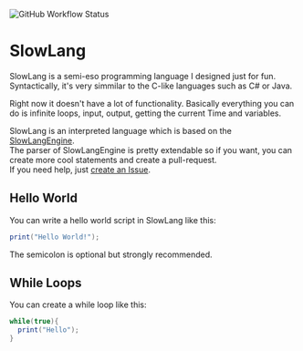 ![GitHub Workflow Status](https://img.shields.io/github/actions/workflow/status/zenonet/SlowLang/dotnet.yml?branch=master)
# SlowLang
SlowLang is a semi-eso programming language I designed just for fun.<br>
Syntactically, it's very simmilar to the C-like languages such as C# or Java.<br>

Right now it doesn't have a lot of functionality. Basically everything you can do is infinite loops, input, output, getting the current Time and variables.

SlowLang is an interpreted language which is based on the [SlowLangEngine](https://github.com/zenonet/SlowLangEngine).<br>
The parser of SlowLangEngine is pretty extendable so if you want, you can create more cool statements and create a pull-request.<br>If you need help, just 
[create an Issue](https://github.com/zenonet/SlowLang/issues/new).

## Hello World

You can write a hello world script in SlowLang like this:

```c#
print("Hello World!");
```

The semicolon is optional but strongly recommended.

## While Loops

You can create a while loop like this:

```c#
while(true){
  print("Hello");
}
```
